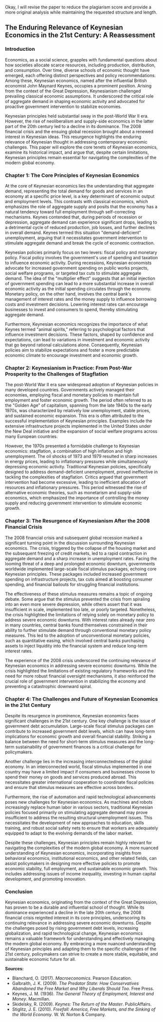 Okay, I will revise the paper to reduce the plagiarism score and provide a more original analysis while maintaining the requested structure and length.

## The Enduring Relevance of Keynesian Economics in the 21st Century: A Reassessment

### Introduction

Economics, as a social science, grapples with fundamental questions about how societies allocate scarce resources, including production, distribution, and consumption. Over time, diverse schools of economic thought have emerged, each offering distinct perspectives and policy recommendations. Among these, Keynesian economics, named after the influential British economist John Maynard Keynes, occupies a prominent position. Arising from the context of the Great Depression, Keynesianism challenged prevailing classical economic assumptions. It underscored the critical role of aggregate demand in shaping economic activity and advocated for proactive government intervention to stabilize economies.

Keynesian principles held substantial sway in the post-World War II era. However, the rise of neoliberalism and supply-side economics in the latter part of the 20th century led to a decline in its dominance. The 2008 financial crisis and the ensuing global recession brought about a renewed interest in Keynesian ideas. This resurgence highlights the enduring relevance of Keynesian thought in addressing contemporary economic challenges. This paper will explore the core tenets of Keynesian economics, examine its historical impact, and argue that, despite certain limitations, Keynesian principles remain essential for navigating the complexities of the modern global economy.

### Chapter 1: The Core Principles of Keynesian Economics

At the core of Keynesian economics lies the understanding that aggregate demand, representing the total demand for goods and services in an economy at a specific price level, is a key determinant of economic output and employment levels. This contrasts with classical economics, which emphasizes the role of aggregate supply and posits that the economy has a natural tendency toward full employment through self-correcting mechanisms. Keynes contended that, during periods of recession or depression, aggregate demand can experience significant drops, leading to a detrimental cycle of reduced production, job losses, and further declines in overall demand. Keynes termed this situation "demand-deficient" unemployment, arguing that it necessitates government intervention to stimulate aggregate demand and break the cycle of economic contraction.

Keynesian policies primarily focus on two levers: fiscal policy and monetary policy. Fiscal policy involves the government's use of spending and taxation to influence economic activity. During recessions, Keynesian economists advocate for increased government spending on public works projects, social welfare programs, or targeted tax cuts to stimulate aggregate demand. The idea of the "multiplier effect" suggests that an initial injection of government spending can lead to a more substantial increase in overall economic activity as the initial spending circulates through the economy. Monetary policy, on the other hand, involves the central bank's management of interest rates and the money supply to influence borrowing costs and investment decisions. Lowering interest rates can encourage businesses to invest and consumers to spend, thereby stimulating aggregate demand.

Furthermore, Keynesian economics recognizes the importance of what Keynes termed "animal spirits," referring to psychological factors that influence investment decisions. These factors, shaped by confidence and expectations, can lead to variations in investment and economic activity that go beyond rational calculations alone. Consequently, Keynesian policies aim to stabilize expectations and foster a more predictable economic climate to encourage investment and economic growth.

### Chapter 2: Keynesianism in Practice: From Post-War Prosperity to the Challenges of Stagflation

The post-World War II era saw widespread adoption of Keynesian policies in many developed countries. Governments actively managed their economies, employing fiscal and monetary policies to maintain full employment and foster economic growth. The period often referred to as the "Golden Age" of capitalism, spanning from the late 1940s to the early 1970s, was characterized by relatively low unemployment, stable prices, and sustained economic expansion. This era is often attributed to the successful implementation of Keynesian principles. Examples include the extensive infrastructure projects implemented in the United States under the New Deal initiative and the expansion of social welfare programs across many European countries.

However, the 1970s presented a formidable challenge to Keynesian economics: stagflation, a combination of high inflation and high unemployment. The oil shocks of 1973 and 1979 resulted in sharp increases in energy prices, leading to inflationary pressures while simultaneously depressing economic activity. Traditional Keynesian policies, specifically designed to address demand-deficient unemployment, proved ineffective in tackling the complexities of stagflation. Critics argued that government intervention had become excessive, leading to inefficient allocation of resources and inflationary pressures. This period witnessed the rise of alternative economic theories, such as monetarism and supply-side economics, which emphasized the importance of controlling the money supply and reducing government intervention to stimulate economic growth.

### Chapter 3: The Resurgence of Keynesianism After the 2008 Financial Crisis

The 2008 financial crisis and subsequent global recession marked a significant turning point in the discussion surrounding Keynesian economics. The crisis, triggered by the collapse of the housing market and the subsequent freezing of credit markets, led to a rapid contraction in aggregate demand and a sharp increase in unemployment rates. Facing the looming threat of a deep and prolonged economic downturn, governments worldwide implemented large-scale fiscal stimulus packages, echoing core Keynesian principles. These packages included increased government spending on infrastructure projects, tax cuts aimed at boosting consumer spending, and financial bailouts for struggling financial institutions.

The effectiveness of these stimulus measures remains a topic of ongoing debate. Some argue that the stimulus prevented the crisis from spiraling into an even more severe depression, while others assert that it was insufficient in scale, implemented too late, or poorly targeted. Nonetheless, the crisis highlighted the limitations of relying solely on monetary policy to address severe economic downturns. With interest rates already near zero in many countries, central banks found themselves constrained in their ability to further stimulate demand through conventional monetary policy measures. This led to the adoption of unconventional monetary policies, such as quantitative easing, which involved central banks purchasing assets to inject liquidity into the financial system and reduce long-term interest rates.

The experience of the 2008 crisis underscored the continuing relevance of Keynesian economics in addressing severe economic downturns. While the crisis highlighted the limitations of existing regulatory frameworks and the need for more robust financial oversight mechanisms, it also reinforced the crucial role of government intervention in stabilizing the economy and preventing a catastrophic downward spiral.

### Chapter 4: The Challenges and Future of Keynesian Economics in the 21st Century

Despite its resurgence in prominence, Keynesian economics faces significant challenges in the 21st century. One key challenge is the issue of government debt accumulation. Large-scale fiscal stimulus packages can contribute to increased government debt levels, which can have long-term implications for economic growth and overall financial stability. Striking a balance between the need for short-term stimulus measures and the long-term sustainability of government finances is a critical challenge for policymakers.

Another challenge lies in the increasing interconnectedness of the global economy. In an interconnected world, fiscal stimulus implemented in one country may have a limited impact if consumers and businesses choose to spend their money on goods and services produced abroad. This necessitates greater international cooperation to coordinate fiscal policies and ensure that stimulus measures are effective across borders.

Furthermore, the rise of automation and rapid technological advancements poses new challenges for Keynesian economics. As machines and robots increasingly replace human labor in various sectors, traditional Keynesian policies focused primarily on stimulating aggregate demand may prove insufficient to address the resulting structural unemployment issues. This necessitates the development of new approaches to education, skills training, and robust social safety nets to ensure that workers are adequately equipped to adapt to the evolving demands of the labor market.

Despite these challenges, Keynesian principles remain highly relevant for navigating the complexities of the modern global economy. A more nuanced understanding of Keynesian economics, incorporating insights from behavioral economics, institutional economics, and other related fields, can assist policymakers in designing more effective policies to promote economic stability, full employment, and sustainable economic growth. This includes addressing issues of income inequality, investing in human capital development, and promoting innovation.

### Conclusion

Keynesian economics, originating from the context of the Great Depression, has proven to be a durable and influential school of thought. While its dominance experienced a decline in the late 20th century, the 2008 financial crisis reignited interest in its core principles, underscoring its continuing relevance in addressing severe economic downturns. Despite the challenges posed by rising government debt levels, increasing globalization, and rapid technological change, Keynesian economics remains a valuable framework for understanding and effectively managing the modern global economy. By embracing a more nuanced understanding of Keynesian principles and adapting them to the specific challenges of the 21st century, policymakers can strive to create a more stable, equitable, and sustainable economic future for all.

**Sources:**

*   Blanchard, O. (2017). *Macroeconomics*. Pearson Education.
*   Galbraith, J. K. (2009). *The Predator State: How Conservatives Abandoned the Free Market and Why Liberals Should Too*. Free Press.
*   Keynes, J. M. (1936). *The General Theory of Employment, Interest and Money*. Macmillan.
*   Skidelsky, R. (2009). *Keynes: The Return of the Master*. PublicAffairs.
*   Stiglitz, J. E. (2010). *Freefall: America, Free Markets, and the Sinking of the World Economy*. W. W. Norton & Company.
